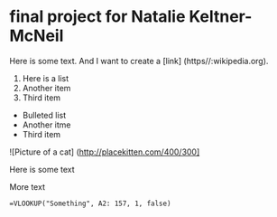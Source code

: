 # final project for Natalie Keltner-McNeil

Here is some text. And I want to create a [link] (https//:wikipedia.org).

1. Here is a list
2. Another item
3. Third item

* Bulleted list
* Another itme
* Third item

![Picture of a cat] (http://placekitten.com/400/300]

Here is some text

More text

```
=VLOOKUP("Something", A2: 157, 1, false)
```




